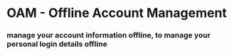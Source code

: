 # OAM - Offline Account Management
### manage your account information offline, to manage your personal login details offline
